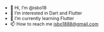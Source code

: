 - 👋 Hi, I’m @isbo18
- 👀 I’m interested in Dart and Flutter
- 🌱 I’m currently learning Flutter
- 📫 How to reach me isbo1888@gmail.com

<!---
isbo18/isbo18 is a ✨ special ✨ repository because its `README.md` (this file) appears on your GitHub profile.
You can click the Preview link to take a look at your changes.
--->
